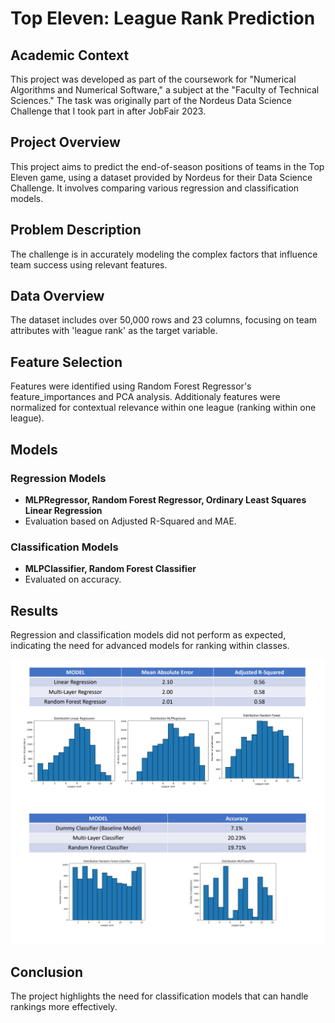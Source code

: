 # Top Eleven: League Rank Prediction

## Academic Context

This project was developed as part of the coursework for "Numerical Algorithms and Numerical Software," a subject at the "Faculty of Technical Sciences." The task was originally part of the Nordeus Data Science Challenge that I took part in after JobFair 2023.


## Project Overview

This project aims to predict the end-of-season positions of teams in the Top Eleven game, using a dataset provided by Nordeus for their Data Science Challenge. It involves comparing various regression and classification models.

## Problem Description

The challenge is in accurately modeling the complex factors that influence team success using relevant features.

## Data Overview

The dataset includes over 50,000 rows and 23 columns, focusing on team attributes with 'league rank' as the target variable.

## Feature Selection

Features were identified using Random Forest Regressor's feature_importances and PCA analysis. Additionaly features were normalized for contextual relevance within one league (ranking within one league).

## Models

### Regression Models

- **MLPRegressor, Random Forest Regressor, Ordinary Least Squares Linear Regression**
- Evaluation based on Adjusted R-Squared and MAE.

### Classification Models

- **MLPClassifier, Random Forest Classifier**
- Evaluated on accuracy.

## Results

Regression and classification models did not perform as expected, indicating the need for advanced models for ranking within classes.

![](https://github.com/matejaaj/Top-Eleven-League-rank-predictor/blob/main/results/regression/results_regression.png)
![](https://github.com/matejaaj/Top-Eleven-League-rank-predictor/blob/main/results/classification/results_classification.png)

## Conclusion

The project highlights the need for classification models that can handle rankings more effectively.
